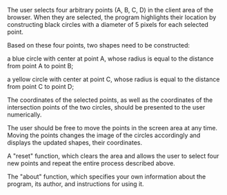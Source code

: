The user selects four arbitrary points (A, B, C, D) in the client area of the browser. When they are selected, the program highlights their location by constructing black circles with a diameter of 5 pixels for each selected point.

Based on these four points, two shapes need to be constructed:

a blue circle with center at point A, whose radius is equal to the distance from point A to point B;

a yellow circle with center at point C, whose radius is equal to the distance from point C to point D;

The coordinates of the selected points, as well as the coordinates of the intersection points of the two circles, should be presented to the user numerically.

The user should be free to move the points in the screen area at any time. Moving the points changes the image of the circles accordingly and displays the updated shapes, their coordinates.

A "reset" function, which clears the area and allows the user to select four new points and repeat the entire process described above.

The "about" function, which specifies your own information about the program, its author, and instructions for using it.